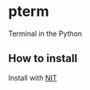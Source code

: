 # pterm
Terminal in the Python

## How to install
Install with [NIT](https://github.com/DiamondGotCat/NIT)
